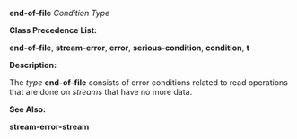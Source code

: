 **end-of-file** *Condition Type* 



**Class Precedence List:** 



**end-of-file**, **stream-error**, **error**, **serious-condition**, **condition**, **t** 



**Description:** 



The *type* **end-of-file** consists of error conditions related to read operations that are done on *streams* that have no more data. 



**See Also:** 



**stream-error-stream** 







 



 






